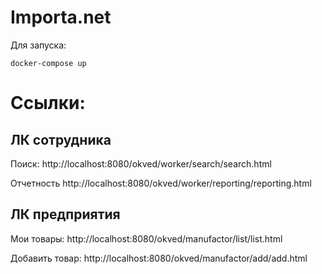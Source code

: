 # Importa.net  

Для запуска:

`docker-compose up`


# Ссылки: 
## ЛК сотрудника
Поиск:          http://localhost:8080/okved/worker/search/search.html

Отчетность      http://localhost:8080/okved/worker/reporting/reporting.html

## ЛК предприятия
Мои товары:     http://localhost:8080/okved/manufactor/list/list.html

Добавить товар: http://localhost:8080/okved/manufactor/add/add.html